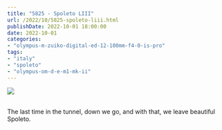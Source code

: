 ```yaml
---
title: "5825 - Spoleto LIII"
url: /2022/10/5825-spoleto-liii.html
publishDate: 2022-10-01 18:00:00
date: 2022-10-01
categories:
- "olympus-m-zuiko-digital-ed-12-100mm-f4-0-is-pro"
tags:
- "italy"
- "spoleto"
- "olympus-om-d-e-m1-mk-ii"
---
```

<div class="container">
<div class="center"><a target="_blank" href="https://d25zfm9zpd7gm5.cloudfront.net/1200x1200/2019/20190906_190337_lr.jpg"><img class="webfeedsFeaturedVisual" src="https://d25zfm9zpd7gm5.cloudfront.net/0600x0600/2019/20190906_190337_lr.jpg" /></a></div>
</div>
<br />

The last time in the tunnel, down we go, and with that, we
leave beautiful Spoleto.
